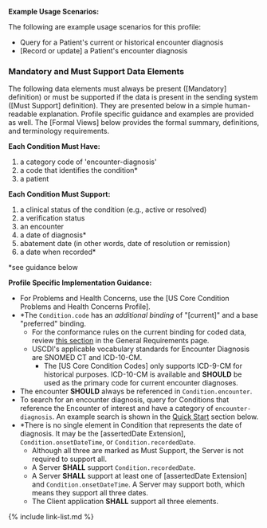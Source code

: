 
**Example Usage Scenarios:**

The following are example usage scenarios for this profile:

-   Query for a Patient's current or historical encounter diagnosis
-   [Record or update] a Patient's encounter diagnosis

### Mandatory and Must Support Data Elements

The following data elements must always be present ([Mandatory] definition) or must be supported if the data is present in the sending system ([Must Support] definition). They are presented below in a simple human-readable explanation. Profile specific guidance and examples are provided as well. The [Formal Views] below provides the formal summary, definitions, and terminology requirements.  

**Each Condition Must Have:**

<!-- 1. a status of the condition* -->
1. a category code of 'encounter-diagnosis'
1. a code that identifies the condition*
1. a patient

**Each Condition Must Support:**

1. a clinical status of the condition (e.g., active or resolved)
1. a verification status
1. an encounter
1. a date of diagnosis*
1. abatement date (in other words, date of resolution or remission)
1. a date when recorded*

*see guidance below

**Profile Specific Implementation Guidance:**

* For Problems and Health Concerns, use the [US Core Condition Problems and Health Concerns Profile].
* \*The `Condition.code` has an *additional binding* of "[current]" and a base "preferred" binding.
  - For the conformance rules on the current binding for coded data, review [this section](general-requirements.html#current-binding-for-coded-elements) in the General Requirements page.
  - USCDI's applicable vocabulary standards for Encounter Diagnosis are SNOMED CT and ICD-10-CM.
    - The [US Core Condition Codes] only supports ICD-9-CM for historical purposes. ICD-10-CM is available and **SHOULD** be used as the primary code for current encounter diagnoses.
* The encounter **SHOULD** always be referenced in `Condition.encounter`.
* To search for an encounter diagnosis, query for Conditions that reference the Encounter of interest and have a category of `encounter-diagnosis`. An example search is shown in the [Quick Start](#search) section below.
* \*There is no single element in Condition that represents the date of diagnosis. It may be the [assertedDate Extension], `Condition.onsetDateTime`, or `Condition.recordedDate`.
    * Although all three are marked as Must Support, the Server is not required to support all.
    * A Server **SHALL** support `Condition.recordedDate`.
    * A Server **SHALL** support at least one of [assertedDate Extension] and `Condition.onsetDateTime`. A Server may support both, which means they support all three dates.
    * The Client application **SHALL** support all three elements.

{% include link-list.md %}
